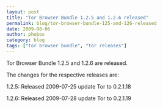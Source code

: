 ```yaml
---
layout: post
title: "Tor Browser Bundle 1.2.5 and 1.2.6 released"
permalink: blog/tor-browser-bundle-125-and-126-released
date: 2009-08-06
author: phobos
category: blog
tags: ["tor browser bundle", "tor releases"]
---
```


Tor Browser Bundle 1.2.5 and 1.2.6 are released.

The changes for the respective releases are:

1.2.5: Released 2009-07-25
 update Tor to 0.2.1.18

1.2.6: Released 2009-07-28
 update Tor to 0.2.1.19

